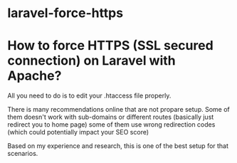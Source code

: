 # laravel-force-https
<h1>How to force HTTPS (SSL secured connection) on Laravel with Apache?</h1>
<p>All you need to do is to edit your .htaccess file properly.</p>
<p>There is many recommendations online that are not propare setup. Some of them doesn't work with sub-domains or different routes (basically just redirect you to home page) some of them use wrong redirection codes (which could potentially impact your SEO score)</p>
<p>Based on my experience and research, this is one of the best setup for that scenarios.</p>
